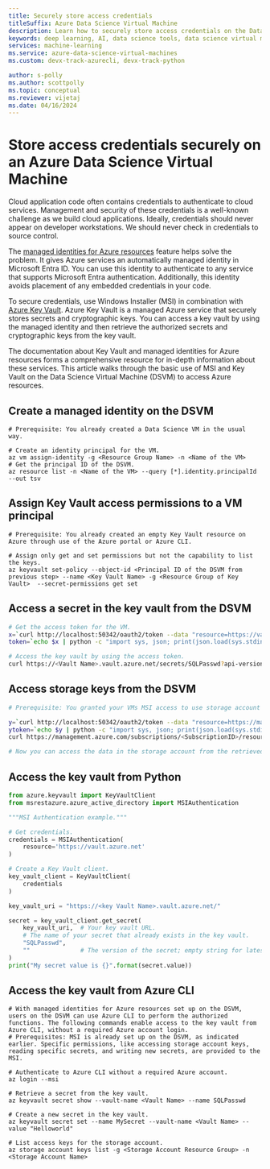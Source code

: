 ```yaml
---
title: Securely store access credentials
titleSuffix: Azure Data Science Virtual Machine 
description: Learn how to securely store access credentials on the Data Science Virtual Machine. You'll learn how to use managed service identities and Azure Key Vault to store access credentials.
keywords: deep learning, AI, data science tools, data science virtual machine, geospatial analytics, team data science process
services: machine-learning
ms.service: azure-data-science-virtual-machines
ms.custom: devx-track-azurecli, devx-track-python

author: s-polly
ms.author: scottpolly 
ms.topic: conceptual
ms.reviewer: vijetaj
ms.date: 04/16/2024
---
```


# Store access credentials securely on an Azure Data Science Virtual Machine

Cloud application code often contains credentials to authenticate to cloud services. Management and security of these credentials is a well-known challenge as we build cloud applications. Ideally, credentials should never appear on developer workstations. We should never check in credentials to source control.

The [managed identities for Azure resources](/azure/active-directory/managed-identities-azure-resources/overview) feature helps solve the problem. It gives Azure services an automatically managed identity in Microsoft Entra ID. You can use this identity to authenticate to any service that supports Microsoft Entra authentication. Additionally, this identity avoids placement of any embedded credentials in your code.

To secure credentials, use Windows Installer (MSI) in combination with [Azure Key Vault](/azure/key-vault/). Azure Key Vault is a managed Azure service that securely stores secrets and cryptographic keys. You can access a key vault by using the managed identity and then retrieve the authorized secrets and cryptographic keys from the key vault.

The documentation about Key Vault and managed identities for Azure resources forms a comprehensive resource for in-depth information about these services. This article walks through the basic use of MSI and Key Vault on the Data Science Virtual Machine (DSVM) to access Azure resources.

## Create a managed identity on the DSVM

```azurecli-interactive
# Prerequisite: You already created a Data Science VM in the usual way.

# Create an identity principal for the VM.
az vm assign-identity -g <Resource Group Name> -n <Name of the VM>
# Get the principal ID of the DSVM.
az resource list -n <Name of the VM> --query [*].identity.principalId --out tsv
```

## Assign Key Vault access permissions to a VM principal

```azurecli-interactive
# Prerequisite: You already created an empty Key Vault resource on Azure through use of the Azure portal or Azure CLI.

# Assign only get and set permissions but not the capability to list the keys.
az keyvault set-policy --object-id <Principal ID of the DSVM from previous step> --name <Key Vault Name> -g <Resource Group of Key Vault>  --secret-permissions get set
```

## Access a secret in the key vault from the DSVM

```bash
# Get the access token for the VM.
x=`curl http://localhost:50342/oauth2/token --data "resource=https://vault.azure.net" -H Metadata:true`
token=`echo $x | python -c "import sys, json; print(json.load(sys.stdin)['access_token'])"`

# Access the key vault by using the access token.
curl https://<Vault Name>.vault.azure.net/secrets/SQLPasswd?api-version=2016-10-01 -H "Authorization: Bearer $token"
```

## Access storage keys from the DSVM

```bash
# Prerequisite: You granted your VMs MSI access to use storage account access keys, based on instructions at https://learn.microsoft.com/azure/active-directory/managed-service-identity/tutorial-linux-vm-access-storage. This article describes the process in more detail.

y=`curl http://localhost:50342/oauth2/token --data "resource=https://management.azure.com/" -H Metadata:true`
ytoken=`echo $y | python -c "import sys, json; print(json.load(sys.stdin)['access_token'])"`
curl https://management.azure.com/subscriptions/<SubscriptionID>/resourceGroups/<ResourceGroup of Storage account>/providers/Microsoft.Storage/storageAccounts/<Storage Account Name>/listKeys?api-version=2016-12-01 --request POST -d "" -H "Authorization: Bearer $ytoken"

# Now you can access the data in the storage account from the retrieved storage account keys.
```

## Access the key vault from Python

```python
from azure.keyvault import KeyVaultClient
from msrestazure.azure_active_directory import MSIAuthentication

"""MSI Authentication example."""

# Get credentials.
credentials = MSIAuthentication(
    resource='https://vault.azure.net'
)

# Create a Key Vault client.
key_vault_client = KeyVaultClient(
    credentials
)

key_vault_uri = "https://<key Vault Name>.vault.azure.net/"

secret = key_vault_client.get_secret(
    key_vault_uri,  # Your key vault URL.
    # The name of your secret that already exists in the key vault.
    "SQLPasswd",
    ""              # The version of the secret; empty string for latest.
)
print("My secret value is {}".format(secret.value))
```

## Access the key vault from Azure CLI

```azurecli-interactive
# With managed identities for Azure resources set up on the DSVM, users on the DSVM can use Azure CLI to perform the authorized functions. The following commands enable access to the key vault from Azure CLI, without a required Azure account login.
# Prerequisites: MSI is already set up on the DSVM, as indicated earlier. Specific permissions, like accessing storage account keys, reading specific secrets, and writing new secrets, are provided to the MSI.

# Authenticate to Azure CLI without a required Azure account. 
az login --msi

# Retrieve a secret from the key vault. 
az keyvault secret show --vault-name <Vault Name> --name SQLPasswd

# Create a new secret in the key vault.
az keyvault secret set --name MySecret --vault-name <Vault Name> --value "Helloworld"

# List access keys for the storage account.
az storage account keys list -g <Storage Account Resource Group> -n <Storage Account Name>
```